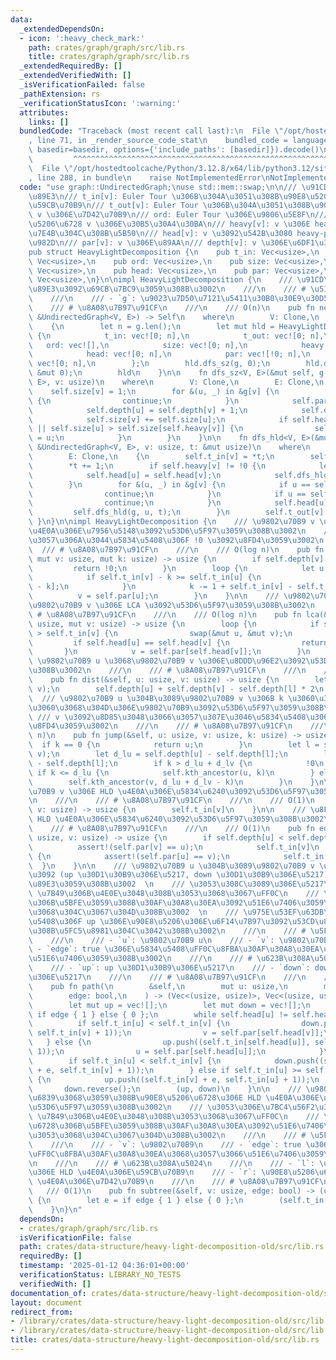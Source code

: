 ```yaml
---
data:
  _extendedDependsOn:
  - icon: ':heavy_check_mark:'
    path: crates/graph/graph/src/lib.rs
    title: crates/graph/graph/src/lib.rs
  _extendedRequiredBy: []
  _extendedVerifiedWith: []
  _isVerificationFailed: false
  _pathExtension: rs
  _verificationStatusIcon: ':warning:'
  attributes:
    links: []
  bundledCode: "Traceback (most recent call last):\n  File \"/opt/hostedtoolcache/Python/3.12.8/x64/lib/python3.12/site-packages/onlinejudge_verify/documentation/build.py\"\
    , line 71, in _render_source_code_stat\n    bundled_code = language.bundle(stat.path,\
    \ basedir=basedir, options={'include_paths': [basedir]}).decode()\n          \
    \         ^^^^^^^^^^^^^^^^^^^^^^^^^^^^^^^^^^^^^^^^^^^^^^^^^^^^^^^^^^^^^^^^^^^^^^^^^^^^^^^^^\n\
    \  File \"/opt/hostedtoolcache/Python/3.12.8/x64/lib/python3.12/site-packages/onlinejudge_verify/languages/rust.py\"\
    , line 288, in bundle\n    raise NotImplementedError\nNotImplementedError\n"
  code: "use graph::UndirectedGraph;\nuse std::mem::swap;\n\n/// \u91CD\u8EFD\u5206\
    \u89E3\n/// t_in[v]: Euler Tour \u306B\u304A\u3051\u308B\u90E8\u5206\u6728 v \u306E\
    \u59CB\u70B9\n/// t_out[v]: Euler Tour \u306B\u304A\u3051\u308B\u90E8\u5206\u6728\
    \ v \u306E\u7D42\u70B9\n/// ord: Euler Tour \u306E\u9806\u5E8F\n/// size[v]: \u90E8\
    \u5206\u6728 v \u306E\u30B5\u30A4\u30BA\n/// heavy[v]: v \u306E heavy-edge \u306B\
    \u7E4B\u304C\u308B\u5B50\n/// head[v]: v \u3092\u542B\u3080 heavy-path \u306E\u5148\
    \u982D\n/// par[v]: v \u306E\u89AA\n/// depth[v]: v \u306E\u6DF1\u3055\n#[derive(Clone)]\n\
    pub struct HeavyLightDecomposition {\n    pub t_in: Vec<usize>,\n    pub t_out:\
    \ Vec<usize>,\n    pub ord: Vec<usize>,\n    pub size: Vec<usize>,\n    pub heavy:\
    \ Vec<usize>,\n    pub head: Vec<usize>,\n    pub par: Vec<usize>,\n    pub depth:\
    \ Vec<usize>,\n}\n\nimpl HeavyLightDecomposition {\n    /// \u91CD\u8EFD\u5206\
    \u89E3\u3092\u69CB\u7BC9\u3059\u308B\u3002\n    ///\n    /// # \u5165\u529B\n\
    \    ///\n    /// - `g`: \u9023\u7D50\u7121\u5411\u30B0\u30E9\u30D5\n    ///\n\
    \    /// # \u8A08\u7B97\u91CF\n    ///\n    /// O(n)\n    pub fn new<V, E>(g:\
    \ &UndirectedGraph<V, E>) -> Self\n    where\n        V: Clone,\n        E: Clone,\n\
    \    {\n        let n = g.len();\n        let mut hld = HeavyLightDecomposition\
    \ {\n            t_in: vec![0; n],\n            t_out: vec![0; n],\n         \
    \   ord: vec![],\n            size: vec![0; n],\n            heavy: vec![!0; n],\n\
    \            head: vec![0; n],\n            par: vec![!0; n],\n            depth:\
    \ vec![0; n],\n        };\n        hld.dfs_sz(g, 0);\n        hld.dfs_hld(g, 0,\
    \ &mut 0);\n        hld\n    }\n\n    fn dfs_sz<V, E>(&mut self, g: &UndirectedGraph<V,\
    \ E>, v: usize)\n    where\n        V: Clone,\n        E: Clone,\n    {\n    \
    \    self.size[v] = 1;\n        for &(u, _) in &g[v] {\n            if u == self.par[v]\
    \ {\n                continue;\n            }\n            self.par[u] = v;\n\
    \            self.depth[u] = self.depth[v] + 1;\n            self.dfs_sz(g, u);\n\
    \            self.size[v] += self.size[u];\n            if self.heavy[v] == !0\
    \ || self.size[u] > self.size[self.heavy[v]] {\n                self.heavy[v]\
    \ = u;\n            }\n        }\n    }\n\n    fn dfs_hld<V, E>(&mut self, g:\
    \ &UndirectedGraph<V, E>, v: usize, t: &mut usize)\n    where\n        V: Clone,\n\
    \        E: Clone,\n    {\n        self.t_in[v] = *t;\n        self.ord.push(v);\n\
    \        *t += 1;\n        if self.heavy[v] != !0 {\n            let u = self.heavy[v];\n\
    \            self.head[u] = self.head[v];\n            self.dfs_hld(g, u, t);\n\
    \        }\n        for &(u, _) in &g[v] {\n            if u == self.par[v] {\n\
    \                continue;\n            }\n            if u == self.heavy[v] {\n\
    \                continue;\n            }\n            self.head[u] = u;\n   \
    \         self.dfs_hld(g, u, t);\n        }\n        self.t_out[v] = *t;\n   \
    \ }\n}\n\nimpl HeavyLightDecomposition {\n    /// \u9802\u70B9 v \u306E k \u500B\
    \u4E0A\u306E\u7956\u5148\u3092\u53D6\u5F97\u3059\u308B\u3002\n    /// \u5B58\u5728\
    \u3057\u306A\u3044\u5834\u5408\u306F !0 \u3092\u8FD4\u3059\u3002\n    ///\n  \
    \  /// # \u8A08\u7B97\u91CF\n    ///\n    /// O(log n)\n    pub fn kth_ancestor(&self,\
    \ mut v: usize, mut k: usize) -> usize {\n        if self.depth[v] < k {\n   \
    \         return !0;\n        }\n        loop {\n            let u = self.head[v];\n\
    \            if self.t_in[v] - k >= self.t_in[u] {\n                return self.ord[self.t_in[v]\
    \ - k];\n            }\n            k -= 1 + self.t_in[v] - self.t_in[u];\n  \
    \          v = self.par[u];\n        }\n    }\n\n    /// \u9802\u70B9 u \u3068\
    \u9802\u70B9 v \u306E LCA \u3092\u53D6\u5F97\u3059\u308B\u3002\n    ///\n    ///\
    \ # \u8A08\u7B97\u91CF\n    ///\n    /// O(log n)\n    pub fn lca(&self, mut u:\
    \ usize, mut v: usize) -> usize {\n        loop {\n            if self.t_in[u]\
    \ > self.t_in[v] {\n                swap(&mut u, &mut v);\n            }\n   \
    \         if self.head[u] == self.head[v] {\n                return u;\n     \
    \       }\n            v = self.par[self.head[v]];\n        }\n    }\n\n    ///\
    \ \u9802\u70B9 u \u3068\u9802\u70B9 v \u306E\u8DDD\u96E2\u3092\u53D6\u5F97\u3059\
    \u308B\u3002\n    ///\n    /// # \u8A08\u7B97\u91CF\n    ///\n    /// O(log n)\n\
    \    pub fn dist(&self, u: usize, v: usize) -> usize {\n        let l = self.lca(u,\
    \ v);\n        self.depth[u] + self.depth[v] - self.depth[l] * 2\n    }\n\n  \
    \  /// \u9802\u70B9 u \u304B\u3089\u9802\u70B9 v \u306B k \u3060\u3051\u9032\u3093\
    \u3060\u3068\u304D\u306E\u9802\u70B9\u3092\u53D6\u5F97\u3059\u308B\u3002\n   \
    \ /// v \u3092\u8D85\u3048\u3066\u3057\u307E\u3046\u5834\u5408\u306F !0 \u3092\
    \u8FD4\u3059\u3002\n    ///\n    /// # \u8A08\u7B97\u91CF\n    ///\n    /// O(log\
    \ n)\n    pub fn jump(&self, u: usize, v: usize, k: usize) -> usize {\n      \
    \  if k == 0 {\n            return u;\n        }\n        let l = self.lca(u,\
    \ v);\n        let d_lu = self.depth[u] - self.depth[l];\n        let d_lv = self.depth[v]\
    \ - self.depth[l];\n        if k > d_lu + d_lv {\n            !0\n        } else\
    \ if k <= d_lu {\n            self.kth_ancestor(u, k)\n        } else {\n    \
    \        self.kth_ancestor(v, d_lu + d_lv - k)\n        }\n    }\n\n    /// \u9802\
    \u70B9 v \u306E HLD \u4E0A\u306E\u5834\u6240\u3092\u53D6\u5F97\u3059\u308B\u3002\
    \n    ///\n    /// # \u8A08\u7B97\u91CF\n    ///\n    /// O(1)\n    pub fn vertex(&self,\
    \ v: usize) -> usize {\n        self.t_in[v]\n    }\n\n    /// \u8FBA (u, v) \u306E\
    \ HLD \u4E0A\u306E\u5834\u6240\u3092\u53D6\u5F97\u3059\u308B\u3002\n    ///\n\
    \    /// # \u8A08\u7B97\u91CF\n    ///\n    /// O(1)\n    pub fn edge(&self, u:\
    \ usize, v: usize) -> usize {\n        if self.depth[u] < self.depth[v] {\n  \
    \          assert!(self.par[v] == u);\n            self.t_in[v]\n        } else\
    \ {\n            assert!(self.par[u] == v);\n            self.t_in[u]\n      \
    \  }\n    }\n\n    /// \u9802\u70B9 u \u304B\u3089\u9802\u70B9 v \u306E\u30D1\u30B9\
    \u3092 (up \u30D1\u30B9\u306E\u5217, down \u30D1\u30B9\u306E\u5217) \u306B\u5206\
    \u89E3\u3059\u308B\u3002  \n    /// \u3053\u308C\u3089\u306E\u5217\u3092 SegmentTree\
    \ \u7B49\u306B\u4E0E\u3048\u308B\u3053\u3068\u3067\uFF0C\n    /// \u30D1\u30B9\
    \u306B\u5BFE\u3059\u308B\u30AF\u30A8\u30EA\u3092\u51E6\u7406\u3059\u308B\u3053\
    \u3068\u304C\u3067\u304D\u308B\u3002  \n    /// \u975E\u53EF\u63DB\u306E\u5834\
    \u5408\u306F up \u306E\u90E8\u5206\u306E\u6F14\u7B97\u3092\u53CD\u8EE2\u3055\u305B\
    \u308B\u5FC5\u8981\u304C\u3042\u308B\u3002\n    ///\n    /// # \u5F15\u6570\n\
    \    ///\n    /// - `u`: \u9802\u70B9 u\n    /// - `v`: \u9802\u70B9 v\n    ///\
    \ - `edge`: true \u306E\u5834\u5408\uFF0C\u8FBA\u30AF\u30A8\u30EA\u3068\u3057\u3066\
    \u51E6\u7406\u3059\u308B\u3002\n    ///\n    /// # \u623B\u308A\u5024\n    ///\n\
    \    /// - `up`: up \u30D1\u30B9\u306E\u5217\n    /// - `down`: down \u30D1\u30B9\
    \u306E\u5217\n    ///\n    /// # \u8A08\u7B97\u91CF\n    ///\n    /// O(log n)\n\
    \    pub fn path(\n        &self,\n        mut u: usize,\n        mut v: usize,\n\
    \        edge: bool,\n    ) -> (Vec<(usize, usize)>, Vec<(usize, usize)>) {\n\
    \        let mut up = vec![];\n        let mut down = vec![];\n        let e =\
    \ if edge { 1 } else { 0 };\n        while self.head[u] != self.head[v] {\n  \
    \          if self.t_in[u] < self.t_in[v] {\n                down.push((self.t_in[self.head[v]],\
    \ self.t_in[v] + 1));\n                v = self.par[self.head[v]];\n         \
    \   } else {\n                up.push((self.t_in[self.head[u]], self.t_in[u] +\
    \ 1));\n                u = self.par[self.head[u]];\n            }\n        }\n\
    \        if self.t_in[u] < self.t_in[v] {\n            down.push((self.t_in[u]\
    \ + e, self.t_in[v] + 1));\n        } else if self.t_in[u] >= self.t_in[v] + e\
    \ {\n            up.push((self.t_in[v] + e, self.t_in[u] + 1));\n        }\n \
    \       down.reverse();\n        (up, down)\n    }\n\n    /// \u9802\u70B9 v \u3092\
    \u6839\u3068\u3059\u308B\u90E8\u5206\u6728\u306E HLD \u4E0A\u306E\u7BC4\u56F2\u3092\
    \u53D6\u5F97\u3059\u308B\u3002\n    /// \u3053\u306E\u7BC4\u56F2\u3092 SegmentTree\
    \ \u7B49\u306B\u4E0E\u3048\u308B\u3053\u3068\u3067\uFF0C\n    /// \u90E8\u5206\
    \u6728\u306B\u5BFE\u3059\u308B\u30AF\u30A8\u30EA\u3092\u51E6\u7406\u3059\u308B\
    \u3053\u3068\u304C\u3067\u304D\u308B\u3002\n    ///\n    /// # \u5F15\u6570\n\
    \    ///\n    /// - `v`: \u9802\u70B9\n    /// - `edge`: true \u306E\u5834\u5408\
    \uFF0C\u8FBA\u30AF\u30A8\u30EA\u3068\u3057\u3066\u51E6\u7406\u3059\u308B\u3002\
    \n    ///\n    /// # \u623B\u308A\u5024\n    ///\n    /// - `l`: \u90E8\u5206\u6728\
    \u306E HLD \u4E0A\u306E\u59CB\u70B9\n    /// - `r`: \u90E8\u5206\u6728\u306E HLD\
    \ \u4E0A\u306E\u7D42\u70B9\n    ///\n    /// # \u8A08\u7B97\u91CF\n    ///\n \
    \   /// O(1)\n    pub fn subtree(&self, v: usize, edge: bool) -> (usize, usize)\
    \ {\n        let e = if edge { 1 } else { 0 };\n        (self.t_in[v] + e, self.t_out[v])\n\
    \    }\n}\n"
  dependsOn:
  - crates/graph/graph/src/lib.rs
  isVerificationFile: false
  path: crates/data-structure/heavy-light-decomposition-old/src/lib.rs
  requiredBy: []
  timestamp: '2025-01-12 04:36:01+00:00'
  verificationStatus: LIBRARY_NO_TESTS
  verifiedWith: []
documentation_of: crates/data-structure/heavy-light-decomposition-old/src/lib.rs
layout: document
redirect_from:
- /library/crates/data-structure/heavy-light-decomposition-old/src/lib.rs
- /library/crates/data-structure/heavy-light-decomposition-old/src/lib.rs.html
title: crates/data-structure/heavy-light-decomposition-old/src/lib.rs
---
```

